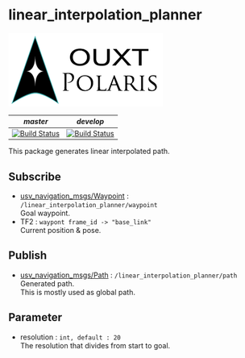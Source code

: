 # linear_interpolation_planner

![Developed By OUXT Polaris](img/logo.png "Logo")

| *master* | *develop* |
|----------|-----------|
|[![Build Status](https://travis-ci.org/OUXT-Polaris/linear_interpolation_planner.svg?branch=master)](https://travis-ci.org/OUXT-Polaris/linear_interpolation_planner)|[![Build Status](https://travis-ci.org/OUXT-Polaris/linear_interpolation_planner.svg?branch=develop)](https://travis-ci.org/OUXT-Polaris/linear_interpolation_planner)|

This package generates linear interpolated path.

## Subscribe
- [usv_navigation_msgs/Waypoint](https://github.com/OUXT-Polaris/usv_navigation_msgs) : `/linear_interpolation_planner/waypoint`  
  Goal waypoint.
- TF2 : `waypont frame_id -> "base_link"`  
  Current position & pose.  

## Publish
- [usv_navigation_msgs/Path](https://github.com/OUXT-Polaris/usv_navigation_msgs) : `/linear_interpolation_planner/path`  
  Generated path.  
  This is mostly used as global path.

## Parameter
- resolution : `int, default : 20`  
  The resolution that divides from start to goal.
